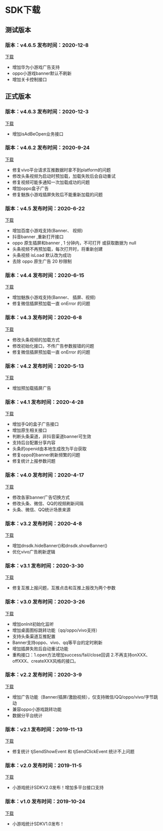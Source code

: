 # SDK下载

## 测试版本
### 版本：v4.6.5 发布时间：2020-12-8

[下载](http://dnsdk.oss-cn-shenzhen.aliyuncs.com/wechat/4.6/dnsdk_v4.6.5.zip)

- 增加华为小游戏广告支持
- oppo小游戏banner默认不刷新
- 增加关卡控制接口


## 正式版本
### 版本：v4.6.3 发布时间：2020-12-3

[下载](http://dnsdk.oss-cn-shenzhen.aliyuncs.com/wechat/4.6/dnsdk_v4.6.3.zip)

- 增加isAdBeOpen业务接口



### 版本：v4.6.2 发布时间：2020-9-24

[下载](http://dnsdk.oss-cn-shenzhen.aliyuncs.com/wechat/4.6/dnsdk_v4.6.2.zip)

- 修复vivo平台请求互推数据时拿不到platform的问题
- 修改头条视频为启动时预加载，加载失败后会自动重试
- 修复视频可能多通知一次加载成功的问题
- 增加oppo盒子广告
- 修复魅族小游戏插屏失败后不能重新加载的问题

### 版本：v4.5 发布时间：2020-6-22

[下载](http://dnsdk.oss-cn-shenzhen.aliyuncs.com/wechat/4.5/dnsdk.zip)

* 增加百度小游戏支持\(Banner、 视频\)
* 抖音banner ,重新打开接口
* oppo 原生插屏和banner , 1 分钟内，不可打开 或获取数据为 null
* 头条视频不再预加载，每次打开时，将重新创建
* 头条视频 isLoad 默认改为成功
* 去除 oppo 原生广告 20 秒限制

### 版本：v4.4 发布时间：2020-6-15

[下载](http://dnsdk.oss-cn-shenzhen.aliyuncs.com/wechat/4.4/dnsdk.zip)

* 增加魅族小游戏支持\(Banner、 插屏、视频\)
* 修复微信插屏预加载一直 onError 的问题

### 版本：v4.3 发布时间：2020-6-8

[下载](http://dnsdk.oss-cn-shenzhen.aliyuncs.com/wechat/4.3/dnsdk.zip)

* 修改头条视频的加载方式
* 修改初始化接口，不传广告参数报错的问题
* 修复微信插屏预加载一直 onError 的问题

### 版本：v4.2 发布时间：2020-5-13

[下载](http://dnsdk.oss-cn-shenzhen.aliyuncs.com/wechat/4.2/dnsdk.zip)

* 增加预加载插屏广告

### 版本：v4.1 发布时间：2020-4-28

[下载](http://dnsdk.oss-cn-shenzhen.aliyuncs.com/wechat/4.1beta/dnsdk.zip)

* 增加手Q的盒子广告接口
* 增加原生相关接口
* 判断头条渠道，非抖音渠道banner可生效
* 支持后台配置分享内容
* 头条的openid由本地生成改为平台获取
* 修复oppo的banner刷新频繁的问题
* 修复统计上报参数问题

### 版本：v4.0 发布时间：2020-4-17

[下载](http://dnsdk.oss-cn-shenzhen.aliyuncs.com/wechat/4.0beta/dnsdk.zip)

* 修改各家banner广告切换方式
* 修改头条、微信、QQ的视频刷新间隔
* 头条、微信、QQ统计场景来源

### 版本：v3.2 发布时间：2020-4-8

[下载](http://dnsdk.oss-cn-shenzhen.aliyuncs.com/wechat/3.2/dnsdk.zip)

* 增加dnsdk.hideBanner\(\)和dnsdk.showBanner\(\)
* 优化vivo广告刷新逻辑

### 版本：v3.1 发布时间：2020-3-30

[下载](http://dnsdk.oss-cn-shenzhen.aliyuncs.com/wechat/3.1/dnsdk.zip)

* 修复互推上报问题，互推点击和互推上报改为两个参数

### 版本：v3.0 发布时间：2020-3-26

[下载](http://dnsdk.oss-cn-shenzhen.aliyuncs.com/wechat/3.0/dnsdk.zip)

* 增加onInit初始化监听
* 增加桌面图标跳转功能（qq/oppo/vivo支持）
* 支持头条渠道互推配置
* Banner支持oppo、vivo、qq等平台的定时刷新
* 增加插屏失败后自动重试功能
* 重构接口：1.open方法增加success/fail/close回调  2.不再支持onXXX、offXXX、createXXX风格的接口。

### 版本：v2.2 发布时间：2020-3-9

[下载](http://dnsdk.oss-cn-shenzhen.aliyuncs.com/wechat/2.2/dnsdk.zip)

* 增加广告功能（Banner/插屏/激励视频），仅支持微信/QQ/oppo/vivo/字节跳动
* 兼容oppo小游戏跳转功能
* 数据分平台统计

### 版本：v2.1  发布时间：2019-11-13

[下载](http://dnsdk.oss-cn-shenzhen.aliyuncs.com/wechat/2.1/dnsdk.zip)

* 修复统计 tjSendShowEvent 和 tjSendClickEvent 统计不上问题

### 版本：v2.0  发布时间：2019-11-5

[下载](http://dnsdk.oss-cn-shenzhen.aliyuncs.com/wechat/2.0/dnsdk.zip)

* 小游戏统计SDKV2.0发布！增加多平台接口支持

### 版本：v1.0  发布时间：2019-10-24

[下载](http://dnsdk.oss-cn-shenzhen.aliyuncs.com/wechat/1.0/dnsdk.zip)

* 小游戏统计SDKV1.0发布！

